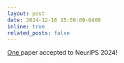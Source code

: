 ```yaml
---
layout: post
date: 2024-12-16 15:59:00-0400
inline: true
related_posts: false
---
```


<a href="https://proceedings.neurips.cc/paper_files/paper/2024/hash/9aa51796f8bede2ea947d6b6e3087ab8-Abstract-Conference.html"> One </a> paper accepted to NeurIPS 2024!
